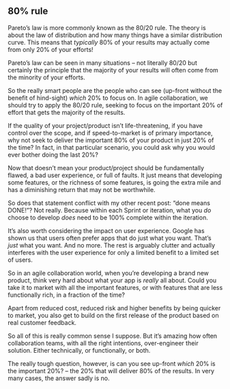## 80% rule


Pareto’s law is more commonly known as the 80/20 rule. The theory is about the law of distribution and how many things have a similar distribution curve. This means that *typically* 80% of your results may actually come from only 20% of your efforts!

Pareto’s law can be seen in many situations – not literally 80/20 but certainly the principle that the majority of your results will often come from the minority of your efforts.

So the really smart people are the people who can see (up-front without the benefit of hind-sight) *which* 20% to focus on.  In agile collaboration, we should try to apply the 80/20 rule, seeking to focus on the important 20% of effort that gets the majority of the results.

If the quality of your project/product isn’t life-threatening, if you have control over the scope, and if speed-to-market is of primary importance, why not seek to deliver the important 80% of your product in just 20% of the time? In fact, in that particular scenario, you could ask why you would ever bother doing the last 20%?

Now that doesn’t mean your product/project should be fundamentally flawed, a bad user experience, or full of faults. It just means that developing some features, or the richness of some features, is going the extra mile and has a diminishing return that may not be worthwhile.

So does that statement conflict with my other recent post: “done means DONE!”? Not really. Because within each Sprint or iteration, what you *do* choose to develop *does* need to be 100% complete within the iteration.

It’s also worth considering the impact on user experience. Google has shown us that users often prefer apps that do just what you want. That’s *just* what you want. And no more. The rest is arguably clutter and actually interferes with the user experience for only a limited benefit to a limited set of users.

So in an agile collaboration world, when you’re developing a brand new product, think very hard about what your app is *really* all about. Could you take it to market with all the important features, or with features that are less functionally rich, in a fraction of the time?

Apart from reduced cost, reduced risk and higher benefits by being quicker to market, you also get to build on the first release of the product based on real customer feedback.

So all of this is really common sense I suppose. But it’s amazing how often collaboration teams, with all the right intentions, over-engineer their solution. Either technically, or functionally, or both.

The really tough question, however, is can you see up-front *which* 20% is the important 20%? – the 20% that will deliver 80% of the results. In very many cases, the answer sadly is no.
